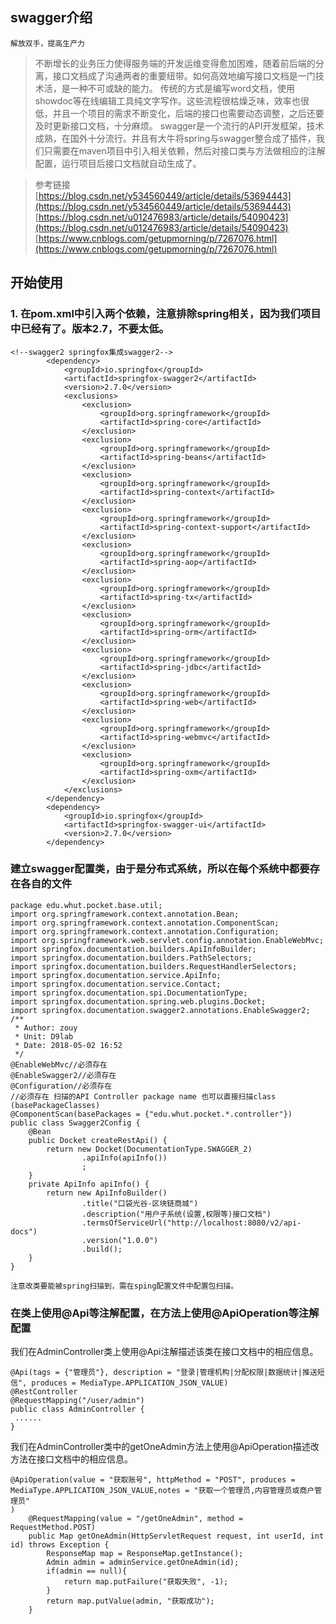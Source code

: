 ## swagger介绍

`解放双手，提高生产力`

> 不断增长的业务压力使得服务端的开发运维变得愈加困难，随着前后端的分离，接口文档成了沟通两者的重要纽带。如何高效地编写接口文档是一门技术活，是一种不可或缺的能力。
传统的方式是编写word文档，使用showdoc等在线编辑工具纯文字写作。这些流程很枯燥乏味，效率也很低，并且一个项目的需求不断变化，后端的接口也需要动态调整，之后还要及时更新接口文档，十分麻烦。
swagger是一个流行的API开发框架，技术成熟，在国外十分流行。并且有大牛将spring与swagger整合成了插件，我们只需要在maven项目中引入相关依赖，然后对接口类与方法做相应的注解配置，运行项目后接口文档就自动生成了。

> 参考链接
[https://blog.csdn.net/y534560449/article/details/53694443](https://blog.csdn.net/y534560449/article/details/53694443)
[https://blog.csdn.net/u012476983/article/details/54090423](https://blog.csdn.net/u012476983/article/details/54090423)
[https://www.cnblogs.com/getupmorning/p/7267076.html](https://www.cnblogs.com/getupmorning/p/7267076.html)


## 开始使用
### 1. 在pom.xml中引入两个依赖，注意排除spring相关，因为我们项目中已经有了。版本2.7，不要太低。
```
<!--swagger2 springfox集成swagger2-->
        <dependency>
            <groupId>io.springfox</groupId>
            <artifactId>springfox-swagger2</artifactId>
            <version>2.7.0</version>
            <exclusions>
                <exclusion>
                    <groupId>org.springframework</groupId>
                    <artifactId>spring-core</artifactId>
                </exclusion>
                <exclusion>
                    <groupId>org.springframework</groupId>
                    <artifactId>spring-beans</artifactId>
                </exclusion>
                <exclusion>
                    <groupId>org.springframework</groupId>
                    <artifactId>spring-context</artifactId>
                </exclusion>
                <exclusion>
                    <groupId>org.springframework</groupId>
                    <artifactId>spring-context-support</artifactId>
                </exclusion>
                <exclusion>
                    <groupId>org.springframework</groupId>
                    <artifactId>spring-aop</artifactId>
                </exclusion>
                <exclusion>
                    <groupId>org.springframework</groupId>
                    <artifactId>spring-tx</artifactId>
                </exclusion>
                <exclusion>
                    <groupId>org.springframework</groupId>
                    <artifactId>spring-orm</artifactId>
                </exclusion>
                <exclusion>
                    <groupId>org.springframework</groupId>
                    <artifactId>spring-jdbc</artifactId>
                </exclusion>
                <exclusion>
                    <groupId>org.springframework</groupId>
                    <artifactId>spring-web</artifactId>
                </exclusion>
                <exclusion>
                    <groupId>org.springframework</groupId>
                    <artifactId>spring-webmvc</artifactId>
                </exclusion>
                <exclusion>
                    <groupId>org.springframework</groupId>
                    <artifactId>spring-oxm</artifactId>
                </exclusion>
            </exclusions>
        </dependency>
        <dependency>
            <groupId>io.springfox</groupId>
            <artifactId>springfox-swagger-ui</artifactId>
            <version>2.7.0</version>
        </dependency>
```
### 建立swagger配置类，由于是分布式系统，所以在每个系统中都要存在各自的文件
```
package edu.whut.pocket.base.util;
import org.springframework.context.annotation.Bean;
import org.springframework.context.annotation.ComponentScan;
import org.springframework.context.annotation.Configuration;
import org.springframework.web.servlet.config.annotation.EnableWebMvc;
import springfox.documentation.builders.ApiInfoBuilder;
import springfox.documentation.builders.PathSelectors;
import springfox.documentation.builders.RequestHandlerSelectors;
import springfox.documentation.service.ApiInfo;
import springfox.documentation.service.Contact;
import springfox.documentation.spi.DocumentationType;
import springfox.documentation.spring.web.plugins.Docket;
import springfox.documentation.swagger2.annotations.EnableSwagger2;
/**
 * Author: zouy
 * Unit: D9lab
 * Date: 2018-05-02 16:52
 */
@EnableWebMvc//必须存在
@EnableSwagger2//必须存在
@Configuration//必须存在
//必须存在 扫描的API Controller package name 也可以直接扫描class (basePackageClasses)
@ComponentScan(basePackages = {"edu.whut.pocket.*.controller"})
public class Swagger2Config {
    @Bean
    public Docket createRestApi() {
        return new Docket(DocumentationType.SWAGGER_2)
                .apiInfo(apiInfo())
                ;
    }
    private ApiInfo apiInfo() {
        return new ApiInfoBuilder()
                .title("口袋光谷-区块链商城")
                .description("用户子系统(设置,权限等)接口文档")
                .termsOfServiceUrl("http://localhost:8080/v2/api-docs")
                .version("1.0.0")
                .build();
    }
}
```
`注意改类要能被spring扫描到，需在sping配置文件中配置包扫描。`
### 在类上使用@Api等注解配置，在方法上使用@ApiOperation等注解配置
我们在AdminController类上使用@Api注解描述该类在接口文档中的相应信息。
```
@Api(tags = {"管理员"}, description = "登录|管理机构|分配权限|数据统计|推送短信", produces = MediaType.APPLICATION_JSON_VALUE)
@RestController
@RequestMapping("/user/admin")
public class AdminController {
 ......
}
```
我们在AdminController类中的getOneAdmin方法上使用@ApiOperation描述改方法在接口文档中的相应信息。
```
@ApiOperation(value = "获取账号", httpMethod = "POST", produces = MediaType.APPLICATION_JSON_VALUE,notes = "获取一个管理员,内容管理员或商户管理员"
)
    @RequestMapping(value = "/getOneAdmin", method = RequestMethod.POST)
    public Map getOneAdmin(HttpServletRequest request, int userId, int id) throws Exception {
        ResponseMap map = ResponseMap.getInstance();
        Admin admin = adminService.getOneAdmin(id);
        if(admin == null){
            return map.putFailure("获取失败", -1);
        }
        return map.putValue(admin, "获取成功");
    }
```
